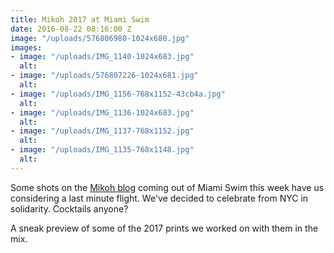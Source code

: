 ```yaml
---
title: Mikoh 2017 at Miami Swim
date: 2016-08-22 08:16:00 Z
image: "/uploads/576806980-1024x680.jpg"
images:
- image: "/uploads/IMG_1140-1024x683.jpg"
  alt: 
- image: "/uploads/576807226-1024x681.jpg"
  alt: 
- image: "/uploads/IMG_1156-768x1152-43cb4a.jpg"
  alt: 
- image: "/uploads/IMG_1136-1024x683.jpg"
  alt: 
- image: "/uploads/IMG_1137-768x1152.jpg"
  alt: 
- image: "/uploads/IMG_1135-768x1148.jpg"
  alt: 
---
```


Some shots on the [Mikoh blog](http://mikoh.com/blog/) coming out of Miami Swim this week have us considering a last minute flight. We've decided to celebrate from NYC in solidarity. Cocktails anyone?

A sneak preview of some of the 2017 prints we worked on with them in the mix. 